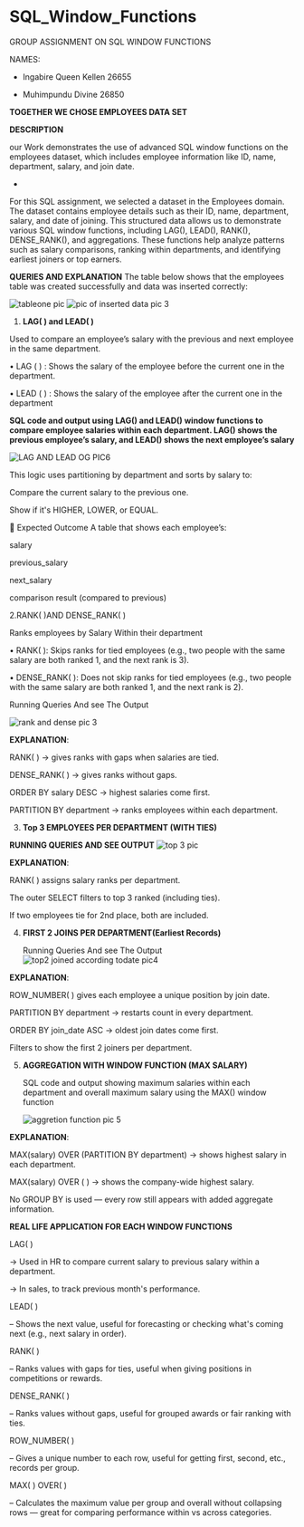 # SQL_Window_Functions
GROUP ASSIGNMENT ON SQL WINDOW FUNCTIONS

NAMES:
- Ingabire Queen Kellen 26655
  
- Muhimpundu Divine 26850

 **TOGETHER WE CHOSE EMPLOYEES DATA SET**
 
**DESCRIPTION**

our Work demonstrates the use of advanced SQL window functions on the employees dataset, which includes employee information like ID, name, department, salary, and join date.

*

 
  For this SQL assignment, we selected a dataset in the Employees domain. 
  The dataset contains employee details such as their ID, name, department, salary, and date of joining.
  This structured data allows us to demonstrate various SQL window functions, including LAG(), LEAD(), RANK(), DENSE_RANK(), and aggregations.
  These functions help analyze patterns such as salary comparisons, ranking within departments, and identifying earliest joiners or top earners.
  
**QUERIES AND EXPLANATION**
The table below shows that the employees table was created successfully and data was inserted correctly:

![tableone pic](https://github.com/user-attachments/assets/1485820d-f5f7-43c6-9ceb-605abe31c80e)
![pic of inserted data pic 3](https://github.com/user-attachments/assets/bf43591c-0a76-457f-b9a4-52a7573b361c)


1. **LAG( ) and LEAD( )**
   
Used to compare an employee’s salary with the previous and next employee in the same department.

•	LAG ( ) : Shows the salary of the employee before the current one in the department.

•	LEAD ( ) : Shows the salary of the employee after the current one in the department

**SQL code and output using LAG() and LEAD() window functions to compare employee salaries within each department.
LAG() shows the previous employee’s salary, and LEAD() shows the next employee’s salary**

![LAG AND LEAD OG PIC6](https://github.com/user-attachments/assets/4ab8f75d-0272-457c-8bf5-f2744c8a7553)

This logic uses partitioning by department and sorts by salary to:

Compare the current salary to the previous one.

Show if it's HIGHER, LOWER, or EQUAL.

🎯 Expected Outcome
A table that shows each employee’s:

salary

previous_salary

next_salary

comparison result (compared to previous)




  2.RANK( )AND DENSE_RANK( )
  
  Ranks employees by Salary Within their department 
  
  •	RANK( ): Skips ranks for tied employees (e.g., two people with the same salary are both ranked 1, and the next rank is 3).
  
  •	DENSE_RANK( ): Does not skip ranks for tied employees (e.g., two people with the same salary are both ranked 1, and the next rank is 2).
  
   Running Queries And see The Output
   
   ![rank and dense pic 3](https://github.com/user-attachments/assets/39f346d0-b0c4-4c68-a095-510a686ad2a1)
   
  **EXPLANATION**:
  
RANK( ) → gives ranks with gaps when salaries are tied.

DENSE_RANK( ) → gives ranks without gaps.

ORDER BY salary DESC → highest salaries come first.

PARTITION BY department → ranks employees within each department.  

3. **Top 3 EMPLOYEES PER DEPARTMENT (WITH TIES)**
   
  **RUNNING QUERIES AND SEE OUTPUT**
   ![top 3 pic ](https://github.com/user-attachments/assets/13a87dcc-b9c3-462b-9941-1fad2e7cc488)
   
   **EXPLANATION**:
   
RANK( ) assigns salary ranks per department.

 The outer SELECT filters to top 3 ranked (including ties).
 
 If two employees tie for 2nd place, both are included.
 
 4. **FIRST 2 JOINS PER DEPARTMENT(Earliest Records)**
    
     Running Queries And see The Output
    ![top2 joined according todate pic4](https://github.com/user-attachments/assets/6e925562-7ad5-46ba-b420-070c8e4c8de3)

**EXPLANATION**:

ROW_NUMBER( ) gives each employee a unique position by join date.

PARTITION BY department → restarts count in every department.

ORDER BY join_date ASC → oldest join dates come first.

Filters to show the first 2 joiners per department.

5. **AGGREGATION WITH WINDOW FUNCTION (MAX SALARY)**
   
   SQL code and output showing maximum salaries within each department and overall maximum salary using the MAX() window function
   
   ![aggretion function pic 5](https://github.com/user-attachments/assets/c353a51f-cff0-4484-965c-03e9920ebac5)

 **EXPLANATION**:
 
MAX(salary) OVER (PARTITION BY department)
→ shows highest salary in each department.

MAX(salary) OVER ( ) 
→ shows the company-wide highest salary.

No GROUP BY is used — every row still appears with added aggregate information.

  **REAL LIFE APPLICATION  FOR EACH WINDOW FUNCTIONS**
  
  LAG( )
  
→ Used in HR to compare current salary to previous salary within a department.

→ In sales, to track previous month's performance.

LEAD( )

– Shows the next value, useful for forecasting or checking what's coming next (e.g., next salary in order).

RANK( )

– Ranks values with gaps for ties, useful when giving positions in competitions or rewards.

DENSE_RANK( )

– Ranks values without gaps, useful for grouped awards or fair ranking with ties.

ROW_NUMBER( )

– Gives a unique number to each row, useful for getting first, second, etc., records per group.

MAX( ) OVER( )

– Calculates the maximum value per group and overall without collapsing rows — great for comparing performance within vs across categories.






  
   

   
     
 
   
   

   

  
  
 



       
